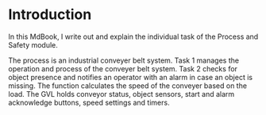 # Introduction

In this MdBook, I write out and explain the individual task of the Process and Safety module.

The process is an industrial conveyer belt system. 
Task 1 manages the operation and process of the conveyer belt system.
Task 2 checks for object presence and notifies an operator with an alarm in case an object is missing.
The function calculates the speed of the conveyer based on the load.
The GVL holds conveyor status, object sensors, start and alarm acknowledge buttons, speed settings and timers.

